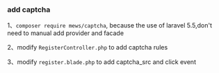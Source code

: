 ### add captcha

1、`composer require mews/captcha`, because the use of laravel 5.5,don't need to manual add provider and facade

2、modify `RegisterController.php` to add captcha rules

3、modify `register.blade.php` to add captcha_src and click event
